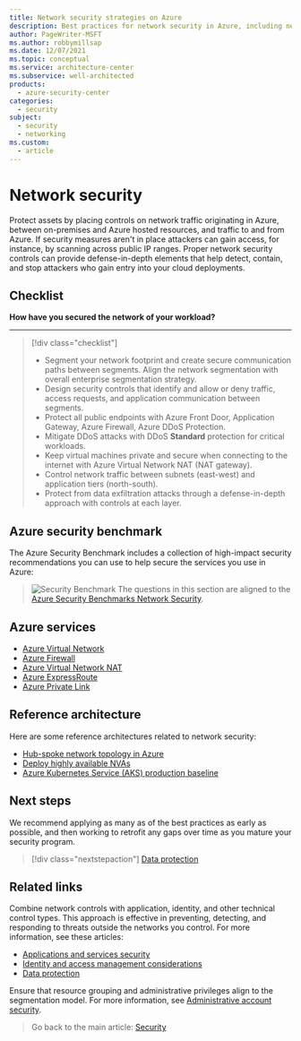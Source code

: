 ```yaml
---
title: Network security strategies on Azure
description: Best practices for network security in Azure, including network segmentation, network management, containment strategy, and internet edge strategy.
author: PageWriter-MSFT
ms.author: robbymillsap
ms.date: 12/07/2021
ms.topic: conceptual
ms.service: architecture-center
ms.subservice: well-architected
products:
  - azure-security-center
categories:
  - security
subject:
  - security
  - networking
ms.custom:
  - article
---
```


# Network security

Protect assets by placing controls on network traffic originating in Azure, between on-premises and Azure hosted resources, and traffic to and from Azure. If security measures aren't in place attackers can gain access, for instance, by scanning across public IP ranges. Proper network security controls can provide defense-in-depth elements that help detect, contain, and stop attackers who gain entry into your cloud deployments.

## Checklist
**How have you secured the network of your workload?**
***

> [!div class="checklist"]
> - Segment your network footprint and create secure communication paths between segments. Align the network segmentation with overall enterprise segmentation strategy.
> - Design security controls that identify and allow or deny traffic, access requests, and application communication between segments.
> - Protect all public endpoints with Azure Front Door, Application Gateway, Azure Firewall, Azure DDoS Protection.
> - Mitigate DDoS attacks with DDoS **Standard** protection for critical workloads.
> - Keep virtual machines private and secure when connecting to the internet with Azure Virtual Network NAT (NAT gateway).
> - Control network traffic between subnets (east-west) and application tiers (north-south).
> - Protect from data exfiltration attacks through a defense-in-depth approach with controls at each layer.

## Azure security benchmark
The Azure Security Benchmark includes a collection of high-impact security recommendations you can use to help secure the services you use in Azure:

> ![Security Benchmark](../_images/benchmark-security.svg) The questions in this section are aligned to the [Azure Security Benchmarks Network Security](/azure/security/benchmarks/security-controls-v2-network-security).

## Azure services
- [Azure Virtual Network](/azure/virtual-network/virtual-networks-overview)
- [Azure Firewall](/azure/firewall/overview)
- [Azure Virtual Network NAT](/azure/virtual-network/nat-gateway/nat-overview)
- [Azure ExpressRoute](/azure/expressroute/)
- [Azure Private Link](/azure/private-link/)

## Reference architecture
Here are some reference architectures related to network security:

- [Hub-spoke network topology in Azure](/azure/architecture/reference-architectures/hybrid-networking/hub-spoke)
- [Deploy highly available NVAs](/azure/architecture/reference-architectures/dmz/nva-ha)
- [Azure Kubernetes Service (AKS) production baseline](/azure/architecture/reference-architectures/containers/aks/secure-baseline-aks)

## Next steps

We recommend applying as many as of the best practices as early as possible, and then working to retrofit any gaps over time as you mature your security program.

> [!div class="nextstepaction"]
> [Data protection](./design-storage.md)

## Related links

Combine network controls with application, identity, and other technical control types. This approach is effective in preventing, detecting, and responding to threats outside the networks you control. For more information, see these articles:
- [Applications and services security](design-apps-services.md)
- [Identity and access management considerations](design-identity.md)
- [Data protection](design-storage.md)

Ensure that resource grouping and administrative privileges align to the segmentation model. For more information, see [Administrative account security](design-admins.md).

> Go back to the main article: [Security](overview.md)
